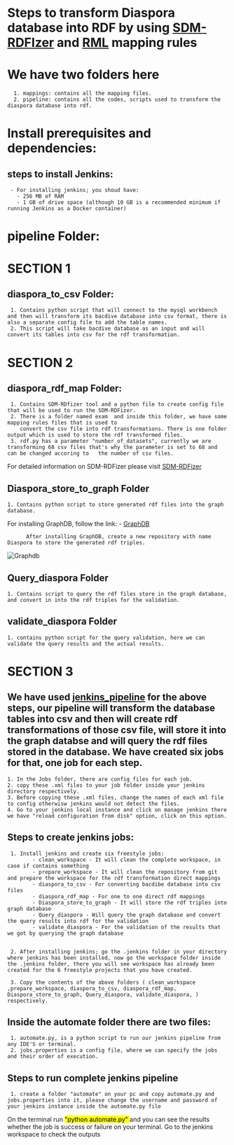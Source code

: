 # Steps to transform Diaspora database into RDF by using [SDM-RDFIzer](https://github.com/SDM-TIB/SDM-RDFizer) and [RML](https://rml.io/specs/rml/#overview-0) mapping rules 
 
# We have two folders here
      1. mappings: contains all the mapping files. 
      2. pipeline: contains all the codes, scripts used to transform the diaspora database into rdf.
      
# Install prerequisites and dependencies:
  ## steps to install Jenkins:
     - For installing jenkins; you shoud have:
       - 256 MB of RAM
       - 1 GB of drive space (although 10 GB is a recommended minimum if running Jenkins as a Docker container)
       
  
 
# pipeline Folder: 

# SECTION 1
   
## diaspora_to_csv Folder:
     1. Contains python script that will connect to the mysql workbench and then will transform its bacdive database into csv format, there is also a separate config file to add the table names.  
     2. This script will take bacdive database as an input and will convert its tables into csv for the rdf transformation. 
     
# SECTION 2
     
## diaspora_rdf_map Folder:
     1. Contains SDM-RDfizer tool and a python file to create config file that will be used to run the SDM-RDFizer. 
     2. There is a folder named exam  and inside this folder, we have some mapping rules files that is used to 
        convert the csv file into rdf transformations. There is one folder output which is used to store the rdf transformed files. 
     3. rdf.py has a parameter "number_of_datasets", currently we are transforming 68 csv files that's why the parameter is set to 68 and can be changed accoring to   the number of csv files.
    
 For detailed information on SDM-RDFizer please visit [SDM-RDFizer](https://github.com/SDM-TIB/SDM-RDFizer)

## Diaspora_store_to_graph Folder
    1. Contains python script to store generated rdf files into the graph database. 
  For installing GraphDB, follow the link:
          - [GraphDB](https://graphdb.ontotext.com/documentation/free/free/run-desktop-installation.html)
          
          After installing GraphDB, create a new repository with name Diaspora to store the generated rdf triples. 
          
          
   ![Graphdb](https://user-images.githubusercontent.com/55106484/176881416-3f39143e-6615-4e83-9f04-80338fc589dc.PNG)

    
## Query_diaspora Folder
    1. Contains script to query the rdf files store in the graph database, and convert in into the rdf triples for the validation. 
    
## validate_diaspora Folder
    1. contains python script for the query validation, here we can validate the query results and the actual results. 
    
# SECTION 3 
    
## We have used [jenkins_pipeline](https://www.jenkins.io/doc/book/installing/) for the above steps, our pipeline will transform the database tables into csv and then will create rdf transformations of those csv file, will store it into the graph databse and will query the rdf files stored in the database. We have created six jobs for that, one job for each step. 
    1. In the Jobs folder, there are config files for each job. 
    2. copy these .xml files to your job folder inside your jenkins directory respectively.
    3. Before copying these .xml files, change the names of each xml file to config otherwisw jenkins would not detect the files. 
    4. Go to your jenkins local instance and click on manage jenkins there we have "reload configuration from disk" option, click on this option. 
    
## Steps to create jenkins jobs: 
     1. Install jenkins and create six freestyle jobs:
            - clean_workspace - It will clean the complete workspace, in case if contains something
            - prepare_workspace - It will clean the repository from git and prepare the workspace for the rdf transformation direct mappings
            - diaspora_to_csv - For converting bacdibe database into csv files
            - diaspora_rdf_map - For one to one direct rdf mappings
            - Diaspora_store_to_graph - It will store the rdf triples into graph database
            - Query_diaspora - Will query the graph database and convert the query results into rdf for the validation
            - validate_diaspora - For the validation of the results that we got by querying the graph database
         
           
     2. After installing jenkins; go the .jenkins folder in your directory where jenkins has been installed, now go the workspace folder inside the .jenkins folder, there you will see workspace has already been created for the 6 freestyle projects that you have created. 
     
     3. Copy the contents of the above folders ( clean_workspace ,prepare_workspace, diaspora_to_csv, diaspora_rdf_map, Diaspora_store_to_graph, Query_diaspora, validate_diaspora, ) respectively. 
 
 ## Inside the automate folder there are two files:
     1. automate.py, is a python script to run our jenkins pipeline from any IDE'S or terminal.  
     2. jobs.properties is a config file, where we can specify the jobs and their order of execution. 
     
 ## Steps to run complete jenkins pipeline
     1. create a folder "automate" on your pc and copy automate.py and jobs.properties into it, please change the username and password of your jenkins instance inside the automate.py file 
On the terminal run <mark> "python automate.py" </mark> and you can see the results whether the job is success or failure on your terminal. Go to the jenkins workspace to check the outputs

